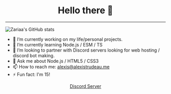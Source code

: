 <h1 align="center">Hello there 👋</h1>
<hr>

![Zariaa's GitHub stats](https://github-readme-stats.vercel.app/api?username=Zariaa27&show_icons=true&theme=merko)
  
- 🔭 I’m currently working on my life/personal projects.
- 🌱 I’m currently learning Node.js / ESM / TS
- 👯 I’m looking to partner with Discord servers looking for web hosting / discord bot making.
- 💬 Ask me about Node.js / HTML5 / CSS3
- 📫 How to reach me: alexis@alexistrudeau.me
- ⚡ Fun fact: I'm 15!

<p align="center">
  <a href="https://discord.zariaa.tk">Discord Server</a>
</p>
